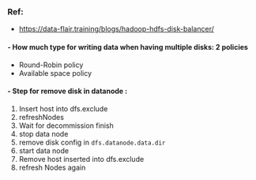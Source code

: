 ### Ref: 
- https://data-flair.training/blogs/hadoop-hdfs-disk-balancer/

#### - How much type for writing data when having multiple disks: 2 policies
+ Round-Robin policy
+ Available space policy

#### - Step for remove disk in datanode :
1. Insert host into dfs.exclude
2. refreshNodes
3. Wait for decommission finish
4. stop data node 
5. remove disk config in `dfs.datanode.data.dir`
6. start data node
7. Remove host inserted into dfs.exclude
8. refresh Nodes again
